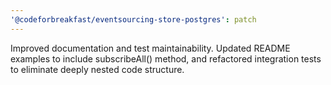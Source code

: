 ```yaml
---
'@codeforbreakfast/eventsourcing-store-postgres': patch
---
```


Improved documentation and test maintainability. Updated README examples to include subscribeAll() method, and refactored integration tests to eliminate deeply nested code structure.
